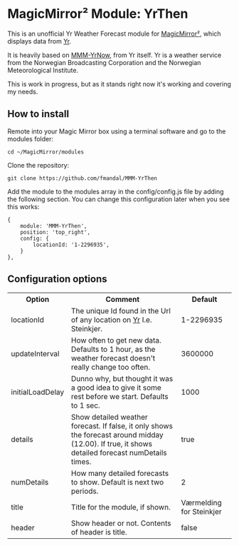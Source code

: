 # MagicMirror² Module: YrThen

This is an unofficial Yr Weather Forecast module for [MagicMirror²](https://github.com/MichMich/MagicMirror), which displays data from [Yr](https://www.yr.no/nb/).

It is heavily based on [MMM-YrNow](https://github.com/YR/MMM-YrNow), from Yr itself. Yr is a weather service from the Norwegian Broadcasting Corporation and the Norwegian Meteorological Institute.

This is work in progress, but as it stands right now it's working and covering my needs.

## How to install

Remote into your Magic Mirror box using a terminal software and go to the modules folder:

    cd ~/MagicMirror/modules

Clone the repository:

	git clone https://github.com/fmandal/MMM-YrThen

Add the module to the modules array in the config/config.js file by adding the following section. You can change this configuration later when you see this works:

	{
		module: 'MMM-YrThen',
		position: 'top_right',
		config: {
			locationId: '1-2296935',
		}
	},

## Configuration options

<table style="width:100%">
	<tr>
		<th>Option</th>
		<th>Comment</th>
		<th>Default</th>
	</tr>
	<tr>
		<td>locationId</td>
		<td>The unique Id found in the Url of any location on <a href="https://www.yr.no/nb/liste/dag/1-2296935/Norge/Nord-Trøndelag/Steinkjer/Steinkjer">Yr</a> I.e. Steinkjer.</td>
		<td>1-2296935</td>
	</tr>
	<tr>
		<td>updateInterval</td>
		<td>How often to get new data. Defaults to 1 hour, as the weather forecast doesn't really change too often.</td>
		<td>3600000</td>
	</tr>
	<tr>
		<td>initialLoadDelay</td>
		<td>Dunno why, but thought it was a good idea to give it some rest before we start. Defaults to 1 sec.</td>
		<td>1000</td>
	</tr>
	<tr>
		<td>details</td>
		<td>Show detailed weather forecast. If false, it only shows the forecast around midday (12.00). If true, it shows detailed forecast numDetails times.</td>
		<td>true</td>
	</tr>
	<tr>
		<td>numDetails</td>
		<td>How many detailed forecasts to show. Default is next two periods.</td>
		<td>2</td>
	</tr>
	<tr>
		<td>title</td>
		<td>Title for the module, if shown.</td>
		<td>Værmelding for Steinkjer</td>
	</tr>
	<tr>
		<td>header</td>
		<td>Show header or not. Contents of header is title.</td>
		<td>false</td>
	</tr>
</table>
